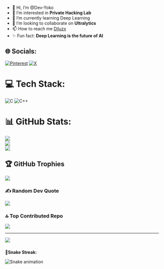 - 👋 Hi, I’m @Dev-Yoko
- 👀 I’m interested in **Private Hacking Lab**
- 🌱 I’m currently learning Deep Learning
- 💞️ I’m looking to collaborate on **Ultralytics**
- 📫 How to reach me [Diluzx](mailto:diluzx@diluzx.anonaddy.me)
- ✨ Fun fact: **Deep Learning is the future of AI**
<!---
Dev-Yoko/Dev-Yoko is a ✨ special ✨ repository because its `README.md` (this file) appears on your GitHub profile.
You can click the Preview link to take a look at your changes.
--->

## 🌐 Socials:
[![Pinterest](https://img.shields.io/badge/Pinterest-%23E60023.svg?logo=Pinterest&logoColor=white)](https://pinterest.com/DiluZx) [![X](https://img.shields.io/badge/X-black.svg?logo=X&logoColor=white)](https://x.com/Diluzx?t=FRiY-YHYxWUhZjfVND_UTg&s=09)

# 💻 Tech Stack:
![C](https://img.shields.io/badge/c-%2300599C.svg?style=for-the-badge&logo=c&logoColor=white) ![C++](https://img.shields.io/badge/c++-%2300599C.svg?style=for-the-badge&logo=c%2B%2B&logoColor=white)

# 📊 GitHub Stats:
![](https://github-readme-stats.vercel.app/api?username=Diluzx&theme=dark&hide_border=false&include_all_commits=false&count_private=false)<br/>
![](https://github-readme-streak-stats.herokuapp.com/?user=Diluzx&theme=dark&hide_border=false)<br/>
![](https://github-readme-stats.vercel.app/api/top-langs/?username=Diluzx&theme=dark&hide_border=false&include_all_commits=false&count_private=false&layout=compact)

## 🏆 GitHub Trophies
![](https://github-profile-trophy.vercel.app/?username=Diluzx&theme=radical&no-frame=false&no-bg=true&margin-w=4)

### ✍️ Random Dev Quote
![](https://quotes-github-readme.vercel.app/api?type=horizontal&theme=radical)

### 🔝 Top Contributed Repo
![](https://github-contributor-stats.vercel.app/api?username=Diluzx&limit=5&theme=dark&combine_all_yearly_contributions=true)

---
[![](https://visitcount.itsvg.in/api?id=Diluzx&icon=6&color=0)](https://visitcount.itsvg.in)

<!-- Proudly created with GPRM ( https://gprm.itsvg.in ) -->

###

<p align="left"><b>🐍Snake Streak:</b></p>
<img src="https://github.com/Dev-Yoko/Dev-Yoko/blob/output/github-contribution-grid-snake.gif" alt="Snake animation" />

###
